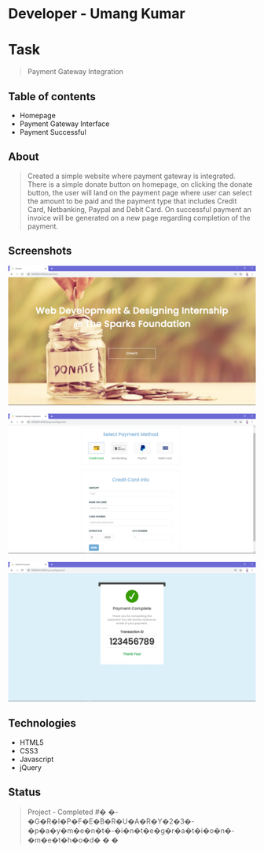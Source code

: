 # Developer - Umang Kumar

# Task
> Payment Gateway Integration 

## Table of contents
* Homepage
* Payment Gateway Interface
* Payment Successful

## About
> Created a simple website where payment gateway is integrated. There is a simple donate button on homepage, on clicking the donate button, the user will land on the payment page where user can select the amount to be paid and the payment type that includes Credit Card, Netbanking, Paypal and Debit Card. On successful payment an invoice will be generated on a new page regarding completion of the payment.

## Screenshots
![Example screenshot](./img/Homepage.png)<br>

![Example screenshot](./img/paymentPage.png)<br>

![Example screenshot](./img/paymentSuccess.png)

## Technologies
* HTML5
* CSS3
* Javascript
* jQuery

## Status
> Project - Completed
#� �-�G�R�I�P�F�E�B�R�U�A�R�Y�2�3�-�p�a�y�m�e�n�t�-�i�n�t�e�g�r�a�t�i�o�n�-�m�e�t�h�o�d�
�
�
